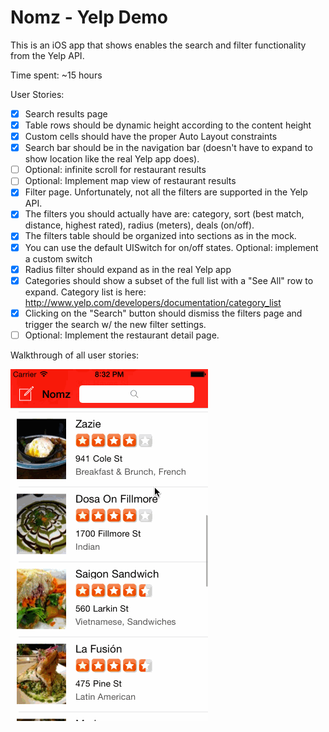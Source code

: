 # Nomz - Yelp Demo

This is an iOS app that shows enables the search and filter functionality from the Yelp API.

Time spent: ~15 hours

User Stories:

* [x] Search results page
* [x] Table rows should be dynamic height according to the content height
* [x] Custom cells should have the proper Auto Layout constraints
* [x] Search bar should be in the navigation bar (doesn't have to expand to show location like the real Yelp app does).
* [ ] Optional: infinite scroll for restaurant results
* [ ] Optional: Implement map view of restaurant results
* [x] Filter page. Unfortunately, not all the filters are supported in the Yelp API.
* [x] The filters you should actually have are: category, sort (best match, distance, highest rated), radius (meters), deals (on/off).
* [x] The filters table should be organized into sections as in the mock.
* [x] You can use the default UISwitch for on/off states. Optional: implement a custom switch
* [x] Radius filter should expand as in the real Yelp app
* [x] Categories should show a subset of the full list with a "See All" row to expand. Category list is here: http://www.yelp.com/developers/documentation/category_list
* [x] Clicking on the "Search" button should dismiss the filters page and trigger the search w/ the new filter settings.
* [ ] Optional: Implement the restaurant detail page.

Walkthrough of all user stories:

![Video Walkthrough](nomz.gif)
